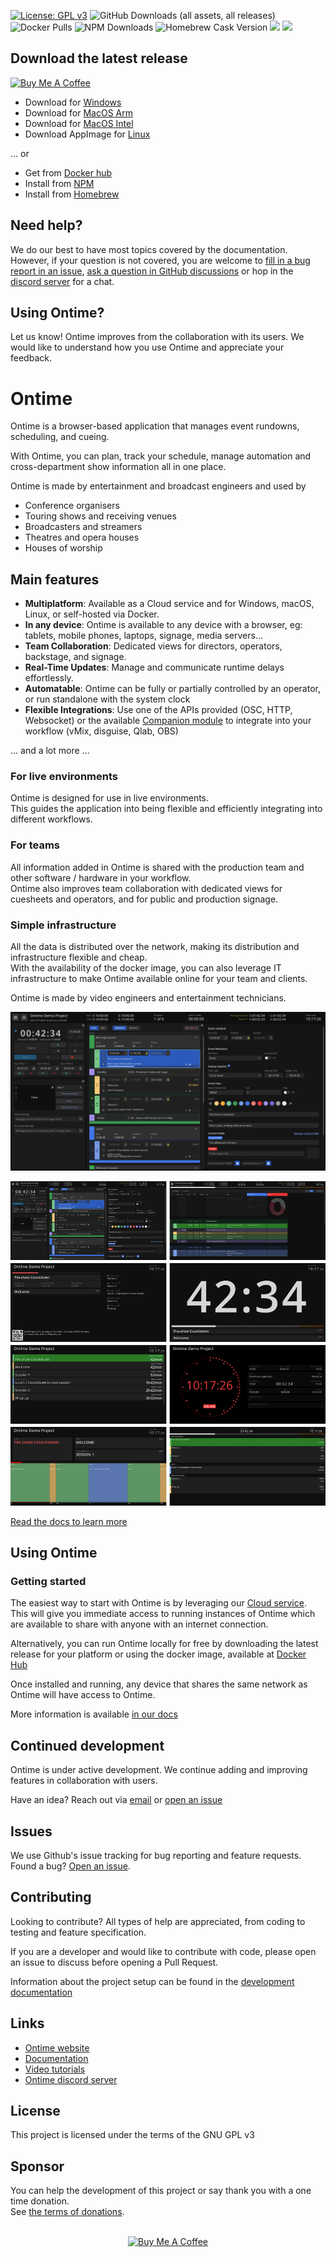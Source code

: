 [![License: GPL v3](https://img.shields.io/badge/License-GPLv3-green.svg)](https://www.gnu.org/licenses/gpl-3.0)
![GitHub Downloads (all assets, all releases)](https://img.shields.io/github/downloads/cpvalente/ontime/total)
![Docker Pulls](https://img.shields.io/docker/pulls/getontime/ontime)
![NPM Downloads](https://img.shields.io/npm/dy/%40getontime%2Fcli)
![Homebrew Cask Version](https://img.shields.io/homebrew/cask/v/ontime)
[![](https://img.shields.io/static/v1?label=Sponsor&message=%E2%9D%A4&logo=GitHub&color=%23fe8e86)](https://github.com/sponsors/cpvalente)
[![](https://img.shields.io/static/v1?label=Buy%20me%20a%20coffee&message=%E2%9D%A4&logo=buymeacoffee&color=%23fe8e86)](https://www.buymeacoffee.com/cpvalente)

## Download the latest release
<a href="https://www.buymeacoffee.com/cpvalente" target="_blank"><img src="https://cdn.buymeacoffee.com/buttons/v2/default-yellow.png" alt="Buy Me A Coffee" height="32"></a>

- Download for <a href="https://github.com/cpvalente/ontime/releases/latest/download/ontime-win64.exe">Windows</a>
- Download for <a href="https://github.com/cpvalente/ontime/releases/latest/download/ontime-macOS-arm64.dmg">MacOS Arm</a>
- Download for <a href="https://github.com/cpvalente/ontime/releases/latest/download/ontime-macOS-x64.dmg">MacOS Intel</a>
- Download AppImage for <a href="https://github.com/cpvalente/ontime/releases/latest/download/ontime-linux.AppImage">Linux</a>

... or
- Get from <a href="https://hub.docker.com/r/getontime/ontime">Docker hub</a>
- Install from <a href="https://www.npmjs.com/package/ontime">NPM</a>
- Install from <a href="https://formulae.brew.sh/cask/ontime">Homebrew</a>

## Need help?
We do our best to have most topics covered by the documentation. However, if your question is not covered, you are welcome to [fill in a bug report in an issue](https://github.com/cpvalente/ontime/issues), [ask a question in GitHub discussions](https://github.com/cpvalente/ontime/discussions) or hop in the [discord server](https://discord.com/invite/eje3CSUEXm) for a chat.

## Using Ontime?
Let us know!
Ontime improves from the collaboration with its users. We would like to understand how you use Ontime and appreciate your feedback.

# Ontime

Ontime is a browser-based application that manages event rundowns, scheduling, and cueing.

With Ontime, you can plan, track your schedule, manage automation and cross-department show information all in one place.

Ontime is made by entertainment and broadcast engineers and used by

- Conference organisers
- Touring shows and receiving venues
- Broadcasters and streamers
- Theatres and opera houses
- Houses of worship

## Main features
- **Multiplatform**: Available as a Cloud service and for Windows, macOS, Linux, or self-hosted via Docker.
- **In any device**: Ontime is available to any device with a browser, eg: tablets, mobile phones, laptops, signage, media servers...
- **Team Collaboration**: Dedicated views for directors, operators, backstage, and signage.
- **Real-Time Updates**: Manage and communicate runtime delays effortlessly.
- **Automatable**: Ontime can be fully or partially controlled by an operator, or run standalone with the system clock
- **Flexible Integrations**: Use one of the APIs provided (OSC, HTTP, Websocket) or the available [Companion module](https://bitfocus.io/connections/getontime-ontime) to integrate into your workflow (vMix, disguise, Qlab, OBS)

... and a lot more ...

### For live environments

Ontime is designed for use in live environments. \
This guides the application into being flexible and efficiently integrating into different workflows.

### For teams

All information added in Ontime is shared with the production team and other software / hardware in your workflow. \
Ontime also improves team collaboration with dedicated views for cuesheets and operators, and for public and production
signage.

### Simple infrastructure

All the data is distributed over the network, making its distribution and infrastructure flexible and cheap. \
With the availability of the docker image, you can also leverage IT infrastructure to make Ontime available online for
your team and clients.

Ontime is made by video engineers and entertainment technicians.

![App Window](https://github.com/cpvalente/ontime/blob/master/.github/aux-images/editor.png)

![Views](https://github.com/cpvalente/ontime/blob/master/.github/aux-images/ontime-overview.webp)

[Read the docs to learn more](https://docs.getontime.no)

## Using Ontime

### Getting started

The easiest way to start with Ontime is by leveraging our [Cloud service](https://getontime.no). \
This will give you immediate access to running instances of Ontime which are available to share with anyone with an internet connection.

Alternatively, you can run Ontime locally for free by downloading the latest release for your platform or using the docker image, available at [Docker Hub](https://hub.docker.com/r/getontime/ontime)

Once installed and running, any device that shares the same network as Ontime will have access to Ontime.

More information is available [in our docs](https://docs.getontime.no)

## Continued development

Ontime is under active development. We continue adding and improving features in collaboration with users.

Have an idea? Reach out via [email](mail@getontime.no)
or [open an issue](https://github.com/cpvalente/ontime/issues/new)

## Issues

We use Github's issue tracking for bug reporting and feature requests. \
Found a bug? [Open an issue](https://github.com/cpvalente/ontime/issues/new).

## Contributing

Looking to contribute? All types of help are appreciated, from coding to testing and feature specification.

If you are a developer and would like to contribute with code, please open an issue to discuss before opening a Pull Request.

Information about the project setup can be found in the [development documentation](./DEVELOPMENT.md)

## Links
- [Ontime website](https://getontime.no) 
- [Documentation](https://docs.getontime.no)
- [Video tutorials](https://www.youtube.com/@ontimeapp)
- [Ontime discord server](https://discord.com/invite/eje3CSUEXm)

## License

This project is licensed under the terms of the GNU GPL v3

## Sponsor

You can help the development of this project or say thank you with a one time donation. \
See [the terms of donations](https://github.com/cpvalente/ontime/blob/master/.github/FUNDING.md).

<p align="center">
<br>
<a href="https://www.buymeacoffee.com/cpvalente" target="_blank"><img src="https://cdn.buymeacoffee.com/buttons/v2/default-yellow.png" alt="Buy Me A Coffee" width="200"></a>
</p>
